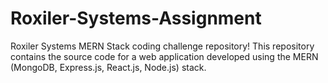 # Roxiler-Systems-Assignment
Roxiler Systems MERN Stack coding challenge repository! This repository contains the source code for a web application developed using the MERN (MongoDB, Express.js, React.js, Node.js) stack.
